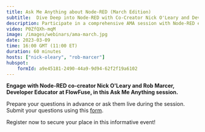 ```yaml
---
title: Ask Me Anything about Node-RED (March Edition)
subtitle:  Dive Deep into Node-RED with Co-Creator Nick O'Leary and Developer Educator Rob Marcer
description: Participate in a comprehensive AMA session with Node-RED experts Nick O'Leary and Rob Marcer, exploring key insights and solutions.
video: P0ZfQXh-mqM
image: /images/webinars/ama-march.jpg
date: 2023-03-09
time: 16:00 GMT (11:00 ET) 
duration: 60 minutes
hosts: ["nick-oleary", "rob-marcer"]
hubspot:
    formId: a9e45181-2490-44a9-9d94-62f2f19a6102
---
```


**Engage with Node-RED co-creator Nick O'Leary and Rob Marcer, Developer Educator at FlowFuse, in this Ask Me Anything session.**

<!--more-->

Prepare your questions in advance or ask them live during the session. Submit your questions using this [form](https://forms.gle/jCi3hhNg3cjw1VQE7).

Register now to secure your place in this informative event!